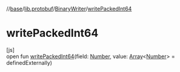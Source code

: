 //[base](../../../index.md)/[lib.protobuf](../index.md)/[BinaryWriter](index.md)/[writePackedInt64](write-packed-int64.md)

# writePackedInt64

[js]\
open fun [writePackedInt64](write-packed-int64.md)(field: [Number](https://kotlinlang.org/api/latest/jvm/stdlib/kotlin/-number/index.html), value: [Array](https://kotlinlang.org/api/latest/jvm/stdlib/kotlin/-array/index.html)&lt;[Number](https://kotlinlang.org/api/latest/jvm/stdlib/kotlin/-number/index.html)&gt; = definedExternally)
